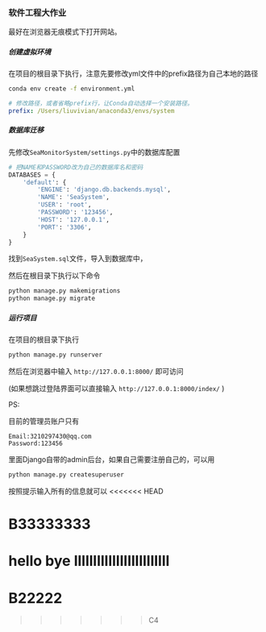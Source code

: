 ### 软件工程大作业

最好在浏览器无痕模式下打开网站。

##### 创建虚拟环境

在项目的根目录下执行，注意先要修改yml文件中的prefix路径为自己本地的路径

```bash
conda env create -f environment.yml
```

```yml
# 修改路径，或者省略prefix行，让Conda自动选择一个安装路径。
prefix: /Users/liuvivian/anaconda3/envs/system
```

##### 数据库迁移

先修改`SeaMonitorSystem/settings.py`中的数据库配置

```python
# 把NAME和PASSWORD改为自己的数据库名和密码
DATABASES = {
    'default': {
        'ENGINE': 'django.db.backends.mysql',
        'NAME': 'SeaSystem',
        'USER': 'root',
        'PASSWORD': '123456',
        'HOST': '127.0.0.1',
        'PORT': '3306',
    }
}
```

找到`SeaSystem.sql`文件，导入到数据库中，

然后在根目录下执行以下命令

```bash
python manage.py makemigrations
python manage.py migrate
```

##### 运行项目

在项目的根目录下执行

```bash
python manage.py runserver
```

然后在浏览器中输入 `http://127.0.0.1:8000/` 即可访问

(如果想跳过登陆界面可以直接输入 `http://127.0.0.1:8000/index/` )

PS:

目前的管理员账户只有

```
Email:3210297430@qq.com
Password:123456
```

里面Django自带的admin后台，如果自己需要注册自己的，可以用

```bash
python manage.py createsuperuser
```

按照提示输入所有的信息就可以
<<<<<<< HEAD
# B33333333
hello bye
lllllllllllllllllllllllll
=======

# B22222
>>>>>>> C4
